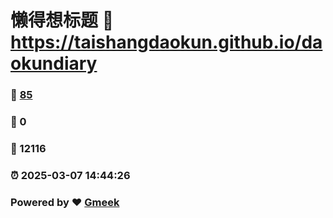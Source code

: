 # 懒得想标题 :link: https://taishangdaokun.github.io/daokundiary 
### :page_facing_up: [85](https://taishangdaokun.github.io/daokundiary/tag.html) 
### :speech_balloon: 0 
### :hibiscus: 12116 
### :alarm_clock: 2025-03-07 14:44:26 
### Powered by :heart: [Gmeek](https://github.com/Meekdai/Gmeek)
